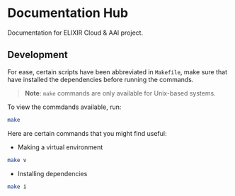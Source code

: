 # Documentation Hub

Documentation for ELIXIR Cloud & AAI project.

## Development

For ease, certain scripts have been abbreviated in `Makefile`, make sure that
have installed the dependencies before running the commands.

> **Note**: `make` commands are only available for Unix-based systems.

To view the commdands available, run:

```sh
make
```

Here are certain commands that you might find useful:

- Making a virtual environment

```sh
make v
```

- Installing dependencies

```sh
make i
```
